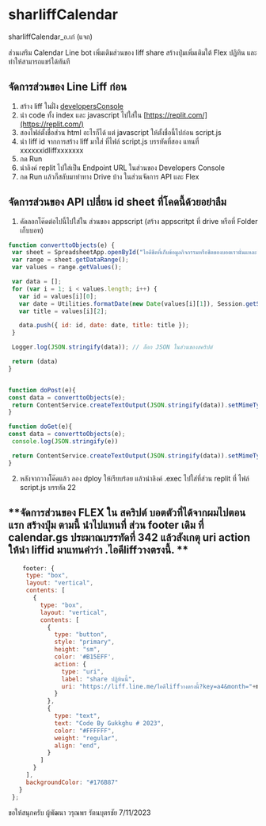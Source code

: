 # sharliffCalendar
sharliffCalendar_อ.เก๋ (แจก)

ส่วนเสริม Calendar Line bot เพิ่มเติมส่วนของ liff share สร้างปุ่มเพิ่มเติมใต้ Flex ปฏิทิน และทำให้สามารถแชร์ได้ทันที

## **จัดการส่วนของ Line Liff ก่อน**

 1. สร้าง liff ในฝั่ง [developersConsole](https://developers.line.biz/)   
 2. นำ code ทั้ง index และ javascript ไปใส่ใน [https://replit.com/](https://replit.com/)
 3. สองไฟล์ตั้งชื่อส่วน html อะไรก็ได้ แต่ javascript ให้ตั้งชื่อนี้ไปก่อน script.js 
 4. นำ liff id จากการสร้าง liff มาใส่ ที่ไฟล์ script.js บรรทัดที่สอง แทนที่ xxxxxxidliffxxxxxxx
 5. กด Run 
 6. นำลิงค์ replit ไปใส่เป็น Endpoint URL ในส่วนของ Developers Console
 7. กด Run แล้วก็สลับมาทำทาง Drive บ้าง ในส่วนจัดการ API และ Flex


## **จัดการส่วนของ API  เปลี่ยน id sheet ที่โคดนี้ด้วยอย่าลืม**

 1. คัดลอกโค๊ดต่อไปนี้ไปใส่ใน ส่วนของ appscript (สร้าง appscritpt ที่ drive หรือที่ Folder เก็บบอท)
 ```javascript 
 function converttoObjects(e) {
  var sheet = SpreadsheetApp.openById("ไอดีชีตที่เก็บข้อมูลกิจกรรมหรือชีตของบอตเรานั่นแหละ").getSheetByName("ชีต1") //ใส่ไอดี ชีต
  var range = sheet.getDataRange();
  var values = range.getValues();

  var data = [];
  for (var i = 1; i < values.length; i++) {
    var id = values[i][0];
    var date = Utilities.formatDate(new Date(values[i][1]), Session.getScriptTimeZone(), 'yyyy/M/d');
    var title = values[i][2];

    data.push({ id: id, date: date, title: title });
  }

  Logger.log(JSON.stringify(data)); // ล็อก JSON ในส่วนของสคริปต์

  return (data)
}


function doPost(e){
const data = converttoObjects(e);
  return ContentService.createTextOutput(JSON.stringify(data)).setMimeType(ContentService.MimeType.JSON);
}

function doGet(e){
const data = converttoObjects(e);
  console.log(JSON.stringify(e))

  return ContentService.createTextOutput(JSON.stringify(data)).setMimeType(ContentService.MimeType.JSON);
}
 ```
2. หลังจากวางโค๊ดแล้ว ลอง dploy ให้เรียบร้อย แล้วนำลิงค์ .exec ไปใส่ที่ส่วน replit ที่ ไฟล์ script.js บรรทัด 22 

## **จัดการส่วนของ FLEX ใน สคริปต์ บอตตัวที่ได้จากผมไปตอนแรก สร้างปุ่ม ตามนี้ นำไปแทนที่ ส่วน footer เดิม ที่ calendar.gs ประมาณบรรทัดที่ 342 แล้วสังเกตุ uri action ให้นำ liffid มาแทนคำว่า .ไอดีliffวางตรงนี้. **
 ```javascript 
     footer: {
      type: "box",
      layout: "vertical",
      contents: [
        {
          type: "box",
          layout: "vertical",
          contents: [
            {
              type: "button",
              style: "primary",
              height: "sm",
              color: '#B15EFF',
              action: {
                type: "uri",
                label: "share ปฏิทินนี้",
                uri: "https://liff.line.me/ไอดีliffวางตรงนี้?key=a4&month="+monthcall
              }
            }, 
            {
              type: "text",
              text: "Code By Gukkghu # 2023",
              color: "#FFFFFF",
              weight: "regular",
              align: "end",
            }          
          ]
        }
      ],
      backgroundColor: "#176B87"
    }
  };
 ```    


ขอให้สนุกครับ
ผู้พัฒนา วรุณพร รัตนบุตรชัย 7/11/2023
